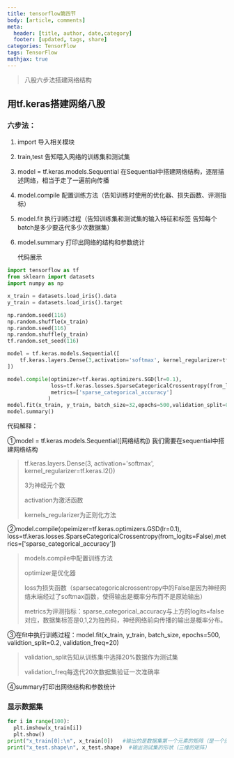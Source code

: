 ```yaml
---
title: tensorflow第四节
body: [article, comments]
meta: 
  header: [title, author, date,category]
  footer: [updated, tags, share]
categories: TensorFlow
tags: TensorFlow
mathjax: true
---
```


> 八股六步法搭建网络结构

<!--more-->

## 用tf.keras搭建网络八股

### 六步法：

1. import       导入相关模块

2. train,test     告知喂入网络的训练集和测试集
3. model = tf.keras.models.Sequential      在Sequential中搭建网络结构，逐层描述网络，相当于走了一遍前向传播
4. model.compile    配置训练方法（告知训练时使用的优化器、损失函数、评测指标）
5. model.fit      执行训练过程（告知训练集和测试集的输入特征和标签  告知每个batch是多少要迭代多少次数据集）
6. model.summary   打印出网络的结构和参数统计

   代码展示

```python
import tensorflow as tf
from sklearn import datasets
import numpy as np

x_train = datasets.load_iris().data
y_train = datasets.load_iris().target

np.random.seed(116)
np.random.shuffle(x_train)
np.random.seed(116)
np.random.shuffle(y_train)
tf.random.set_seed(116)

model = tf.keras.models.Sequential([
    tf.keras.layers.Dense(3,activation='softmax', kernel_regularizer=tf.keras.regularizers.12())
])

model.compile(optimizer=tf.keras.optimizers.SGD(lr=0.1),
              loss=tf.keras.losses.SparseCategoricalCrossentropy(from_logits=False),
              metrics=['sparse_categorical_accuracy']
             )
model.fit(x_train, y_train, batch_size=32,epochs=500,validation_split=0.2,validation_freq=20)
model.summary()
```

代码解释：

①model = tf.keras.models.Sequential([网络结构])      我们需要在sequential中搭建网络结构

> tf.keras.layers.Dense(3, activation='softmax', kernel_regularizer=tf.keras.l2())
>
> 3为神经元个数
>
> activation为激活函数
>
> kernels_regularizer为正则化方法

②model.compile(opeimizer=tf.keras.optimizers.GSD(lr=0.1), loss=tf.keras.losses.SparseCategoricalCrossentropy(from_logits=False),metrics=['sparse_categorical_accuracy'])

> models.compile中配置训练方法
>
> optimizer是优化器
>
> loss为损失函数（sparsecategoricalcrossentropy中的False是因为神经网络末端经过了softmax函数，使得输出是概率分布而不是原始输出）
>
> metrics为评测指标：sparse_categorical_accuracy与上方的logits=false对应，数据集标签是0,1,2为独热码，神经网络前向传播的输出是概率分布。

③在fit中执行训练过程：model.fit(x_train, y_train, batch_size, epochs=500, validtion_split=0.2, validation_freq=20)

> validation_split告知从训练集中选择20%数据作为测试集
>
> validation_freq每迭代20次数据集验证一次准确率

④summary打印出网络结构和参数统计

### 显示数据集

```python
for i in range(100):
  plt.imshow(x_train[i])
  plt.show()
print("x_train[0]:\n", x_train[0])   #输出的是数据集第一个元素的矩阵（是一个灰度图像或者三通道彩色图想，色彩范围在0—255之间）
print("x_test.shape\n", x_test.shape)  #输出测试集的形状（三维的矩阵）
```


